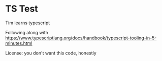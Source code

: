 # TS Test

Tim learns typescript

Following along with <https://www.typescriptlang.org/docs/handbook/typescript-tooling-in-5-minutes.html>

License: you  don't want this code, honestly
